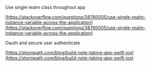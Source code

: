 Use single realm class throughout app

[https://stackoverflow.com/questions/38760005/use-single-realm-instance-variable-across-the-application](https://stackoverflow.com/questions/38760005/use-single-realm-instance-variable-across-the-application)

Oauth and secure user authenticate

[https://stormpath.com/blog/build-note-taking-app-swift-ios](https://stormpath.com/blog/build-note-taking-app-swift-ios)

